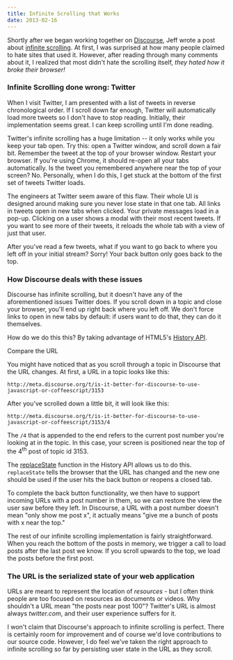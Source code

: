 ```yaml
---
title: Infinite Scrolling that Works
date: 2013-02-16
---
```


Shortly after we began working together on [Discourse](http://www.discourse.org), Jeff wrote a post about [infinite scrolling](http://www.codinghorror.com/blog/2012/03/the-end-of-pagination.html). At first, I was surprised at how many people claimed to hate sites that used it. However, after reading through many comments
about it, I realized that most didn't hate the scrolling itself, *they hated how it broke their browser!*

### Infinite Scrolling done wrong: Twitter

When I visit Twitter, I am presented with a list of tweets in reverse chronological order. If I scroll down far enough, Twitter will automatically
load more tweets so I don't have to stop reading. Initially, their implementation seems great. I can keep scrolling until I'm done reading.

Twitter's infinite scrolling has a huge limitation -- it only works while you keep your tab open. Try this: open a Twitter window, and scroll down a fair bit.
Remember the tweet at the top of your browser window. Restart your browser. If you're using Chrome, it should re-open all your tabs automatically. Is the
tweet you remembered anywhere near the top of your screen? No. Personally, when I do this, I get stuck at the bottom of the first set of tweets Twitter 
loads.

The engineers at Twitter seem aware of this flaw. Their whole UI is designed around making sure you never lose state in that one tab. All links in tweets open 
in new tabs when clicked. Your private messages load in a pop-up. Clicking on a user shows a modal with their most recent tweets. If you want to see more 
of their tweets, it reloads the whole tab with a view of just that user. 

After you've read a few tweets, what if you want to go back to where you left off in your initial stream? Sorry! Your back button only goes back to the top.

### How Discourse deals with these issues

Discourse has infinite scrolling, but it doesn't have any of the aforementioned issues Twitter does. If you scroll down in a topic and close your browser, you'll end up right back where you left off. We don't force links to open in new tabs by default: if users want to do that, they can do it themselves.

How do we do this this? By taking advantage of HTML5's [History API](https://developer.mozilla.org/en-US/docs/DOM/Manipulating_the_browser_history).

Compare the URL 

You might have noticed that as you scroll through a topic in Discourse that the URL changes. At first, a URL in a topic looks like this:

    http://meta.discourse.org/t/is-it-better-for-discourse-to-use-javascript-or-coffeescript/3153

After you've scrolled down a little bit, it will look like this:

    http://meta.discourse.org/t/is-it-better-for-discourse-to-use-javascript-or-coffeescript/3153/4

The `/4` that is appended to the end refers to the current post number you're looking at in the topic. In this case, your screen is positioned near the top of the 4<sup>th</sup> post of topic id 3153.

The [replaceState](http://docs.webplatform.org/wiki/dom/methods/replaceState) function in the History API allows us to do this. `replaceState` tells the browser that the URL has changed and the new one should be used if the user hits the back button or reopens a closed tab.

To complete the back button functionality, we then have to support incoming URLs with a post number in them, so we can restore the view the user saw before they left. In Discourse, a URL with a post number doesn't mean "only show me post x", it actually means "give me a bunch of posts with x near the top."

The rest of our infinite scrolling implementation is fairly straightforward. When you reach the bottom of the posts in memory, we trigger a call to load posts after the last post we know. If you scroll upwards to the top, we load the posts before the first post. 

### The URL is the serialized state of your web application

URLs are meant to represent the location of *resources* - but I often think people are too focused on resources as documents or videos. Why shouldn't a URL mean "the posts near post 100"? Twitter's URL is almost always *twitter.com*, and their user experience suffers for it. 

I won't claim that Discourse's approach to infinite scrolling is perfect. There is certainly room for improvement and of course we'd love contributions to our source code. However, I do feel we've taken the right approach to infinite scrolling so far by persisting user state in the URL
as they scroll.




